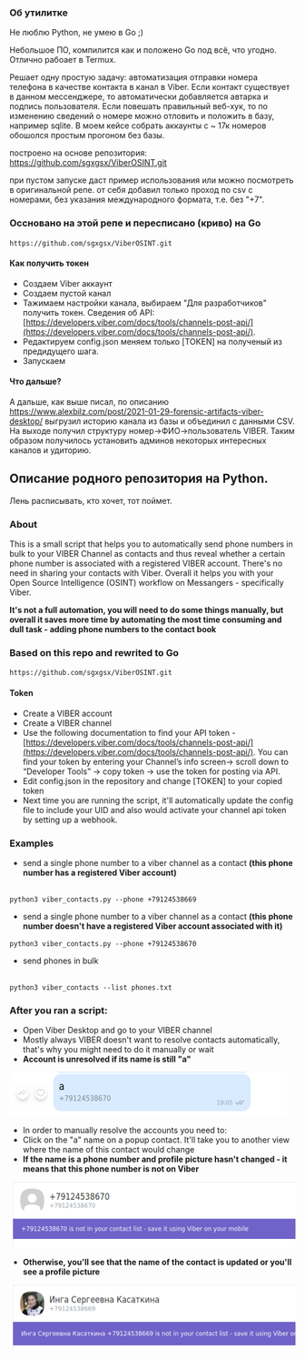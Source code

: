 
### Об утилитке

Не люблю Python, не умею в Go ;)

Небольшое ПО, компилится как и положено Go под всё, что угодно. Отлично рабоает в Termux.

Решает одну простую задачу: автоматизация отправки номера телефона в качестве контакта в канал в Viber. Если контакт существует в данном мессенджере, то автоматически добавляется автарка и подпись пользователя. 
Если повешать правильный веб-хук, то по изменению сведений о номере можно отловить и положить в базу, например sqlite.
В моем кейсе собрать аккаунты с ~ 17к номеров обошолся простым прогоном без базы.

построено на основе репозитория: https://github.com/sgxgsx/ViberOSINT.git

при пустом запуске даст пример использования или можно посмотреть в оригинальной репе. от себя добавил только проход по csv с номерами, без указания международного формата, т.е. без "+7".

### Оссновано на этой репе и пересписано (криво) на Go

```
https://github.com/sgxgsx/ViberOSINT.git
```

#### Как получить токен

* Создаем Viber аккаунт
* Создаем пустой канал 
* Тажимаем настройки канала, выбираем "Для разработчиков" получить токен. Сведения об API:  [https://developers.viber.com/docs/tools/channels-post-api/](https://developers.viber.com/docs/tools/channels-post-api/).
* Редактируем config.json меняем только [TOKEN] на полученый из предидущего шага.
* Запускаем

#### Что дальше?
А дальше, как выше писал, по описанию https://www.alexbilz.com/post/2021-01-29-forensic-artifacts-viber-desktop/ выгрузил историю канала из базы и объединил с данными CSV. На выходе получил структуру номер->ФИО->пользователь VIBER. Таким образом получилось установить админов некоторых интересных каналов и удиторию.

## Описание родного репозитория на Python.

Лень расписывать, кто хочет, тот поймет.

### About

This is a small script that helps you to automatically send phone numbers in bulk to your VIBER Channel as contacts and thus reveal whether a certain phone number is associated with a registered VIBER account.
There's no need in sharing your contacts with Viber.
Overall it helps you with your Open Source Intelligence (OSINT) workflow on Messangers - specifically Viber.

**It's not a full automation, you will need to do some things manually, but overall it saves more time by automating the most time consuming and dull task - adding phone numbers to the contact book**

### Based on this repo and rewrited to Go

```
https://github.com/sgxgsx/ViberOSINT.git
```

#### Token

* Create a VIBER account
* Create a VIBER channel
* Use the following documentation to find your API token - [https://developers.viber.com/docs/tools/channels-post-api/](https://developers.viber.com/docs/tools/channels-post-api/). You can find your token by entering your Channel’s info screen-> scroll down to “Developer Tools” -> copy token -> use the token for posting via API.
* Edit config.json in the repository and change [TOKEN] to your copied token
* Next time you are running the script, it'll automatically update the config file to include your UID and also would activate your channel api token by setting up a webhook.


### Examples


* send a single phone number to a viber channel as a contact **(this phone number has a registered Viber account)**

```

python3 viber_contacts.py --phone +79124538669

```

* send a single phone number to a viber channel as a contact **(this phone number doesn't have a registered Viber account associated with it)**

```
python3 viber_contacts.py --phone +79124538670

```


* send phones in bulk

```

python3 viber_contacts --list phones.txt

```



### After you ran a script:

* Open Viber Desktop and go to your VIBER channel
* Mostly always VIBER doesn't want to resolve contacts automatically, that's why you might need to do it manually or wait
* **Account is unresolved if its name is still "a"**

![alt text](https://github.com/sgxgsx/ViberOSINT/blob/main/images/notshown.png?raw=true)

* In order to manually resolve the accounts you need to:
* Click on the "a" name on a popup contact. It'll take you to another view where the name of this contact would change
* **If the name is a phone number and profile picture hasn't changed - it means that this phone number is not on Viber**

![alttext](https://github.com/sgxgsx/ViberOSINT/blob/main/images/notonviber.png?raw=true)

* **Otherwise, you'll see that the name of the contact is updated or you'll see a profile picture**

![alt text](https://github.com/sgxgsx/ViberOSINT/blob/main/images/onviber.png?raw=true)


